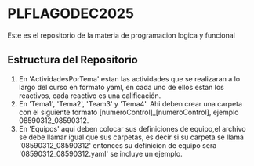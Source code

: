 # PLFLAGODEC2025
Este es el repositorio de la materia de programacion logica y funcional


## Estructura del Repositorio

1. En 'ActividadesPorTema' estan las actividades que se realizaran a lo largo del curso en formato yaml, en cada uno de ellos estan los reactivos, cada reactivo es una calificación.
2. En 'Tema1', 'Tema2', 'Team3' y 'Tema4'. Ahi deben crear una carpeta con el siguiente formato [numeroControl]_[numeroControl], ejemplo 08590312_08590312.
3. En 'Equipos' aqui deben colocar sus definiciones de equipo,el archivo se debe llamar igual que sus carpetas, es decir si su carpeta se llama '08590312_08590312' entonces su definicion de equipo sera '08590312_08590312.yaml' se incluye un ejemplo.
